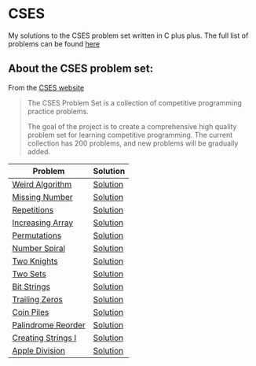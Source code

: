 # CSES
My solutions to the CSES problem set written in C plus plus.
The full list of problems can be found [here](https://cses.fi/problemset/list/)

## About the CSES problem set:

From the [CSES website](https://cses.fi/problemset/text/1810)

> The CSES Problem Set is a collection of competitive programming practice problems.
>
> The goal of the project is to create a comprehensive high quality problem set for learning competitive programming. The current collection has 200 problems, and new problems will be gradually added.


| Problem                                                     | Solution                                                                   |
| ----------------------------------------------------------- | -------------------------------------------------------------------------- |
| [Weird Algorithm](https://cses.fi/problemset/task/1068)     | [Solution](https://github.com/0xMYsteRy/CSES_ProblemSet/blob/master/Introductory_Problems/Weird_Algorithm.cpp) |
| [Missing Number](https://cses.fi/problemset/task/1083)      | [Solution](https://github.com/0xMYsteRy/CSES_ProblemSet/blob/master/Introductory_Problems/Missing_Number.cpp) |
| [Repetitions](https://cses.fi/problemset/task/1069)         | [Solution](https://github.com/0xMYsteRy/CSES_ProblemSet/blob/master/Introductory_Problems/Repetition.cpp) |
| [Increasing Array](https://cses.fi/problemset/task/1094)    | [Solution](https://github.com/0xMYsteRy/CSES_ProblemSet/blob/master/Introductory_Problems/IncreasingArray.cpp) |
| [Permutations](https://cses.fi/problemset/task/1070)        | [Solution](https://github.com/0xMYsteRy/CSES_ProblemSet/blob/master/Introductory_Problems/Permutations.cpp) |
| [Number Spiral](https://cses.fi/problemset/task/1071/)      | [Solution](https://github.com/0xMYsteRy/CSES_ProblemSet/blob/master/Introductory_Problems/NumberSpiral.cpp) |
| [Two Knights](https://cses.fi/problemset/task/1072)         | [Solution](https://github.com/0xMYsteRy/CSES_ProblemSet/blob/master/Introductory_Problems/TwoKnights.cpp) |
| [Two Sets](https://cses.fi/problemset/task/1092)            | [Solution](https://github.com/0xMYsteRy/CSES_ProblemSet/blob/master/Introductory_Problems/TwoSet.cpp) |
| [Bit Strings](https://cses.fi/problemset/task/1617/)        | [Solution](https://github.com/0xMYsteRy/CSES_ProblemSet/blob/master/Introductory_Problems/Trailing_Zeros.cpp) |
| [Trailing Zeros](https://cses.fi/problemset/task/1618)      | [Solution](https://github.com/0xMYsteRy/CSES_ProblemSet/blob/master/Introductory_Problems/Weird_Algorithm.cpp) |
| [Coin Piles](https://cses.fi/problemset/task/1754)          | [Solution](https://github.com/0xMYsteRy/CSES_ProblemSet/blob/master/Introductory_Problems/Weird_Algorithm.cpp) |
| [Palindrome Reorder](https://cses.fi/problemset/task/1755)  | [Solution](https://github.com/0xMYsteRy/CSES_ProblemSet/blob/master/Introductory_Problems/Weird_Algorithm.cpp) |
| [Creating Strings I](https://cses.fi/problemset/task/1622/) | [Solution](https://github.com/0xMYsteRy/CSES_ProblemSet/blob/master/Introductory_Problems/Weird_Algorithm.cpp) |
| [Apple Division](https://cses.fi/problemset/task/1623)      | [Solution](https://github.com/0xMYsteRy/CSES_ProblemSet/blob/master/Introductory_Problems/Weird_Algorithm.cpp) |